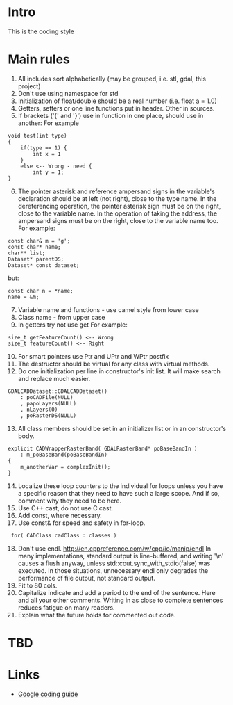 # Intro
This is the coding style

# Main rules
1. All includes sort alphabetically (may be grouped, i.e. stl, gdal, this project)
2. Don't use using namespace for std
3. Initialization of float/double should be a real number (i.e. float a = 1.0)
4. Getters, setters or one line functions put in header. Other in sources.
5. If brackets ('{' and '}') use in function in one place, should use in another:
For example
```
void test(int type)
{
    if(type == 1) {
        int x = 1
    }
    else <-- Wrong - need {
        int y = 1;
}
```
6. The pointer asterisk and reference ampersand signs in the variable's declaration should be at left (not right), close to the type name. In the dereferencing operation, the pointer asterisk sign must be on the right, close to the variable name. In the operation of taking the address, the  ampersand signs must be on the right, close to the variable name too.
For example:
```
const char& m = 'g';
const char* name;
char** list;
Dataset* parentDS;
Dataset* const dataset;
```
but:
```
const char n = *name;
name = &m;
```
7. Variable name and functions - use camel style from lower case
8. Class name - from upper case
9. In getters try not use get
For example:
```
size_t getFeatureCount() <-- Wrong
size_t featureCount() <-- Right
```
10. For smart pointers use Ptr and UPtr and WPtr postfix
11. The destructor should be virtual for any class with virtual methods.
12. Do one initialization per line in constructor's init list. It will make search and replace much easier.

```
GDALCADDataset::GDALCADDataset()
    : poCADFile(NULL)
    , papoLayers(NULL)
    , nLayers(0)
    , poRasterDS(NULL)
```
13. All class members should be set in an initializer list or in an constructor's body.
```
explicit CADWrapperRasterBand( GDALRasterBand* poBaseBandIn )
    : m_poBaseBand(poBaseBandIn)
{
    m_anotherVar = complexInit();
}
```
14. Localize these loop counters to the individual for loops unless you have a specific reason that they need to have such a large scope. And if so, comment why they need to be here.
15. Use C++ cast, do not use C cast.
16. Add const, where necessary.
17. Use const& for speed and safety in for-loop.
```
 for( CADClass cadClass : classes )
```
18. Don't use endl. http://en.cppreference.com/w/cpp/io/manip/endl
    In many implementations, standard output is line-buffered, and writing '\n' causes a flush anyway, unless std::cout.sync_with_stdio(false) was executed. In those situations, unnecessary endl only degrades the performance of file output, not standard output.
19. Fit to 80 cols.
20. Capitalize indicate and add a period to the end of the sentence. Here and all your other comments. Writing in as close to complete sentences reduces fatigue on many readers.
21. Explain what the future holds for commented out code.


# TBD

# Links

* [Google coding guide](https://google.github.io/styleguide/cppguide.html)
